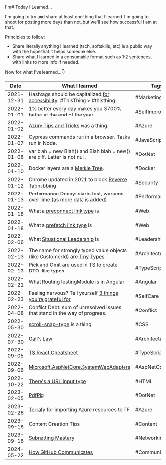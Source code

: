 I'm# Today I Learned...

I'm going to try and share at least one thing that I learned. I'm going to shoot for posting more days than not, but we'll see how successful I am at that.

Principles to follow:

- Share literally anything I learned (tech, softskills, etc) in a public way with the hope that it helps someone else.
- Share what I learned in a consumable format such as 1-2 sentences, with links to more info if needed.

Now for what I've learned...👇

| Date       | What I learned                                                                                                                        | Tags             |
| ---------- | ------------------------------------------------------------------------------------------------------------------------------------- | ---------------- |
| 2021-12-31 | Hashtags should be capitalized [for accessibility](https://www.boia.org/blog/make-your-hashtags-accessible). #ThisThing > #thisthing. | #Marketing       |
| 2022-01-01 | 1% better every day makes you 3700% better at the end of the year.                                                                    | #SelfImprovement |
| 2022-01-02 | [Azure Tips and Tricks](https://microsoft.github.io/AzureTipsAndTricks/) was a thing.                                                 | #Azure           |
| 2022-01-07 | Cypress commands run in a browser. Tasks run in Node.                                                                                 | #JavaScript      |
| 2022-01-08 | var blah = new Blah() and Blah blah = new() are diff. Latter is not null.                                                             | #DotNet          |
| 2022-01-10 | Docker layers are a [Merkle Tree](https://en.wikipedia.org/wiki/Merkle_tree).                                                         | #Docker          |
| 2022-01-12 | Chrome updated in 2021 to block [Reverse Tabnabbing](https://www.zdnet.com/article/chrome-to-block-tab-nabbing-attacks/)              | #Security        |
| 2022-01-13 | Performance Decay: starts fast, worsens over time (as more data is added)                                                             | #Performance     |
| 2022-01-18 | What a [preconnect link type](https://developer.mozilla.org/en-US/docs/Web/HTML/Link_types/preconnect) is                             | #Web             |
| 2022-01-18 | What a [prefetch link type](https://developer.mozilla.org/en-US/docs/Web/HTML/Link_types/prefetch) is                                 | #Web             |
| 2022-02-06 | What [Situational Leadership](https://www.albrightglobal.com/post/leading-others-situational-leadership) is                           | #Leadership      |
| 2022-02-13 | The name for strongly typed value objects (like CustomerId) are [Tiny Types](http://oneeyedmen.com/inline-tiny-types.html)            | #Architecture    |
| 2022-02-13 | Pick and Omit are used in TS to create DTO-like types                                                                                 | #TypeScript      |
| 2022-02-21 | What RoutingTestingModule is in Angular                                                                                               | #Angular         |
| 2022-02-23 | Feeling nervous? Tell yourself [3 things you're grateful for](https://twitter.com/pgatour/status/1483952664119431168)                 | #SelfCare        |
| 2022-04-08 | Conflict Debt: sum of unresolved issues that stand in the way of progress.                                                            | #Conflict        |
| 2022-05-30 | [scroll-snap-type](https://twitter.com/Steve8708/status/1531388545960583168) is a thing                                               | #CSS             |
| 2022-07-30 | [Gall's Law](https://personalmba.com/galls-law/#:~:text=What%20Is%20'Gall's%20Law'%3F,then%20improve%20it%20over%20time)              | #Architecture    |
| 2022-09-05 | [TS React Cheatsheet](https://react-typescript-cheatsheet.netlify.app/docs/advanced/patterns_by_usecase/#wrappingmirroring)           | #TypeScript      |
| 2022-09-06 | [Microsoft.AspNetCore.SystemWebAdapters](https://github.com/dotnet/systemweb-adapters)                                                | #AspNetCore      |
| 2022-10-22 | [There's a URL input type](https://twitter.com/sajid_curious/status/1583785138575446016?s=46&t=CtxzbanfGEG13t6_kz_44g)                | #HTML            |
| 2023-02-05 | [PdfPig](https://uglytoad.github.io/PdfPig/)                                                                                          | #DotNet          |
| 2023-02-26 | [Terrafy](https://github.com/Azure/aztfy) for importing Azure resources to TF                                                         | #Azure           |
| 2023-09-16 | [Content Creation Tips](https://twitter.com/jayclouse/status/1614770790796517377?s=46&t=OVV_a84B6IH3G7oiL2U6nA)                       | #Content         |
| 2023-09-16 | [Subnetting Mastery](https://www.practicalnetworking.net/stand-alone/subnetting-mastery/)                                             | #Networking      |
| 2024-05-22 | [How GitHub Communicates](https://github.com/github/how-engineering-communicates)                                                     | #Communication.  |
